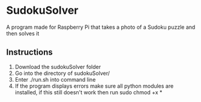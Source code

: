 # SudokuSolver
A program made for Raspberry Pi that takes a photo of a Sudoku puzzle and then solves it

## Instructions
1) Download the sudokuSolver folder
2) Go into the directory of sudokuSolver/
3) Enter ./run.sh into command line
4) If the program displays errors make sure all python modules are installed, if this still doesn't work then run sudo chmod +x *

